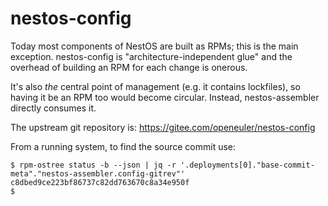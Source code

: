# nestos-config

Today most components of NestOS are built as RPMs; this
is the main exception.  nestos-config is "architecture-independent glue"
and the overhead of building an RPM for each change is onerous.

It's also *the* central point of management (e.g. it contains lockfiles), so having it be
an RPM too would become circular.  Instead, nestos-assembler directly consumes it.

The upstream git repository is: https://gitee.com/openeuler/nestos-config

From a running system, to find the source commit use:
```
$ rpm-ostree status -b --json | jq -r '.deployments[0]."base-commit-meta"."nestos-assembler.config-gitrev"'
c8dbed9ce223bf86737c82dd763670c8a34e950f
$
```
